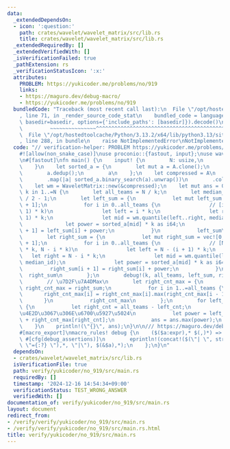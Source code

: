 ```yaml
---
data:
  _extendedDependsOn:
  - icon: ':question:'
    path: crates/wavelet/wavelet_matrix/src/lib.rs
    title: crates/wavelet/wavelet_matrix/src/lib.rs
  _extendedRequiredBy: []
  _extendedVerifiedWith: []
  _isVerificationFailed: true
  _pathExtension: rs
  _verificationStatusIcon: ':x:'
  attributes:
    PROBLEM: https://yukicoder.me/problems/no/919
    links:
    - https://maguro.dev/debug-macro/
    - https://yukicoder.me/problems/no/919
  bundledCode: "Traceback (most recent call last):\n  File \"/opt/hostedtoolcache/Python/3.13.2/x64/lib/python3.13/site-packages/onlinejudge_verify/documentation/build.py\"\
    , line 71, in _render_source_code_stat\n    bundled_code = language.bundle(stat.path,\
    \ basedir=basedir, options={'include_paths': [basedir]}).decode()\n          \
    \         ~~~~~~~~~~~~~~~^^^^^^^^^^^^^^^^^^^^^^^^^^^^^^^^^^^^^^^^^^^^^^^^^^^^^^^^^^^^^^^^^^\n\
    \  File \"/opt/hostedtoolcache/Python/3.13.2/x64/lib/python3.13/site-packages/onlinejudge_verify/languages/rust.py\"\
    , line 288, in bundle\n    raise NotImplementedError\nNotImplementedError\n"
  code: "// verification-helper: PROBLEM https://yukicoder.me/problems/no/919\n\n\
    #![allow(non_snake_case)]\nuse proconio::{fastout, input};\nuse wavelet_matrix::WaveletMatrix;\n\
    \n#[fastout]\nfn main() {\n    input! {\n        N: usize,\n        A: [i64; N],\n\
    \    }\n    let sorted_a = {\n        let mut a = A.clone();\n        a.sort_unstable();\n\
    \        a.dedup();\n        a\n    };\n    let compressed = A\n        .iter()\n\
    \        .map(|a| sorted_a.binary_search(a).unwrap())\n        .collect::<Vec<_>>();\n\
    \    let wm = WaveletMatrix::new(&compressed);\n    let mut ans = 0;\n    for\
    \ k in 1..=N {\n        let all_teams = N / k;\n        let median_id = (k + 1)\
    \ / 2 - 1;\n        let left_sum = {\n            let mut left_sum = vec![0; all_teams\
    \ + 1];\n            for i in 0..all_teams {\n                // [i * k, (i +\
    \ 1) * k)\n                let left = i * k;\n                let right = (i +\
    \ 1) * k;\n                let mid = wm.quantile(left..right, median_id);\n  \
    \              let power = sorted_a[mid] * k as i64;\n                left_sum[i\
    \ + 1] = left_sum[i] + power;\n            }\n            left_sum\n        };\n\
    \        let right_sum = {\n            let mut right_sum = vec![0; all_teams\
    \ + 1];\n            for i in 0..all_teams {\n                // [N - (i + 1)\
    \ * k, N - i * k)\n                let left = N - (i + 1) * k;\n             \
    \   let right = N - i * k;\n                let mid = wm.quantile(left..right,\
    \ median_id);\n                let power = sorted_a[mid] * k as i64;\n       \
    \         right_sum[i + 1] = right_sum[i] + power;\n            }\n          \
    \  right_sum\n        };\n        debug!(k, all_teams, left_sum, right_sum);\n\
    \        // \u7D2F\u7A4DMax\n        let right_cnt_max = {\n            let mut\
    \ right_cnt_max = right_sum;\n            for i in 1..=all_teams {\n         \
    \       right_cnt_max[i] = right_cnt_max[i].max(right_cnt_max[i - 1]);\n     \
    \       }\n            right_cnt_max\n        };\n        for left_cnt in 0..=all_teams\
    \ {\n            let right_cnt = all_teams - left_cnt;\n            // [0, right_cnt]\u306E\
    \u4E2D\u3067\u306E\u6700\u5927\u5024\n            let power = left_sum[left_cnt]\
    \ + right_cnt_max[right_cnt];\n            ans = ans.max(power);\n        }\n\
    \    }\n    println!(\"{}\", ans);\n}\n\n/// https://maguro.dev/debug-macro/\n\
    #[macro_export]\nmacro_rules! debug {\n    ($($a:expr),* $(,)*) => {\n       \
    \ #[cfg(debug_assertions)]\n        eprintln!(concat!($(\"| \", stringify!($a),\
    \ \"={:?} \"),*, \"|\"), $(&$a),*);\n    };\n}\n"
  dependsOn:
  - crates/wavelet/wavelet_matrix/src/lib.rs
  isVerificationFile: true
  path: verify/yukicoder/no_919/src/main.rs
  requiredBy: []
  timestamp: '2024-12-16 14:54:34+09:00'
  verificationStatus: TEST_WRONG_ANSWER
  verifiedWith: []
documentation_of: verify/yukicoder/no_919/src/main.rs
layout: document
redirect_from:
- /verify/verify/yukicoder/no_919/src/main.rs
- /verify/verify/yukicoder/no_919/src/main.rs.html
title: verify/yukicoder/no_919/src/main.rs
---
```

